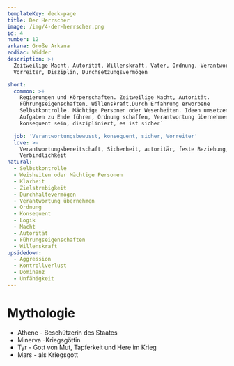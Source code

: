 ```yaml
---
templateKey: deck-page
title: Der Herrscher
image: /img/4-der-herrscher.png
id: 4
number: 12
arkana: Große Arkana
zodiac: Widder
description: >+
  Zeitweilige Macht, Autorität, Willenskraft, Vater, Ordnung, Verantwortung,
  Vorreiter, Disziplin, Durchsetzungsvermögen

short:
  common: >+
    Regierungen und Körperschaften. Zeitweilige Macht, Autorität.
    Führungseigenschaften. Willenskraft.Durch Erfahrung erworbene
    Selbstkontrolle. Mächtige Personen oder Wesenheiten. Ideen umsetzen und
    Aufgaben zu Ende führen, Ordnung schaffen, Verantwortung übernehmen,
    konsequent sein, diszipliniert, es ist sicher´

  job: 'Verantwortungsbewusst, konsequent, sicher, Vorreiter'
  love: >-
    Verantwortungsbereitschaft, Sicherheit, autoritär, feste Beziehung,
    Verbindlichkeit
natural:
  - Selbstkontrolle
  - Weisheiten oder Mächtige Personen
  - Klarheit
  - Zielstrebigkeit
  - Durchhaltevermögen
  - Verantwortung übernehmen
  - Ordnung
  - Konsequent
  - Logik
  - Macht
  - Autorität
  - Führungseigenschaften
  - Willenskraft
upsidedown:
  - Aggression
  - Kontrollverlust
  - Dominanz
  - Unfähigkeit
---
```

# Mythologie

* Athene - Beschützerin des Staates
* Minerva -Kriegsgöttin
* Tyr - Gott von Mut, Tapferkeit und Here im Krieg
* Mars - als Kriegsgott

